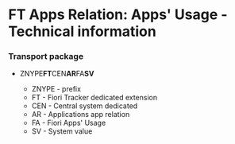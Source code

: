 # FT Apps Relation: Apps' Usage - Technical information

### Transport package
* ZNYPE**FT**CEN**AR**FA**SV**

    * ZNYPE - prefix
    * FT - Fiori Tracker dedicated extension
    * CEN - Central system dedicated
    * AR - Applications app relation
    * FA - Fiori Apps' Usage
    * SV - System value
